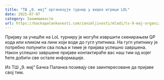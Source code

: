 ```yaml
---
title: "ТШ „9. мај“ организује турнир у видео игрици LOL"
date: 2025-07-07
category: Занимљивости
url: https://backapalankavesti.com/zanimljivosti/mladi/ts-9-maj-organizuje-turnir-u-video-igrici-lol-2/
---
```


Пријаву за учешће на LoL турниру је могуће извршити скенирањем QР кода или кликом на линк који воде до гугл упитника. На гугл упитнику је потребно попунити сва поља и тиме је пријава успешно завршена. Након успешно завршене пријаве контактираће вас наш тим од којег ћете добити све остале информације.

Из ТШ „9. мај“ Бачка Паланка позивају све заинтересоване да пријаве свој тим.
